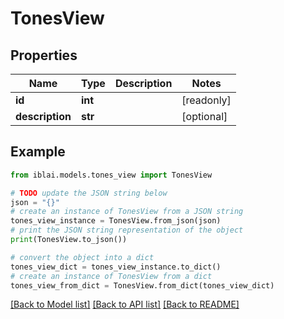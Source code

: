 # TonesView


## Properties

Name | Type | Description | Notes
------------ | ------------- | ------------- | -------------
**id** | **int** |  | [readonly] 
**description** | **str** |  | [optional] 

## Example

```python
from iblai.models.tones_view import TonesView

# TODO update the JSON string below
json = "{}"
# create an instance of TonesView from a JSON string
tones_view_instance = TonesView.from_json(json)
# print the JSON string representation of the object
print(TonesView.to_json())

# convert the object into a dict
tones_view_dict = tones_view_instance.to_dict()
# create an instance of TonesView from a dict
tones_view_from_dict = TonesView.from_dict(tones_view_dict)
```
[[Back to Model list]](../README.md#documentation-for-models) [[Back to API list]](../README.md#documentation-for-api-endpoints) [[Back to README]](../README.md)


